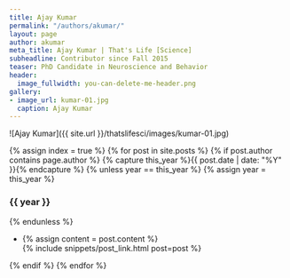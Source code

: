 ```yaml
---
title: Ajay Kumar
permalink: "/authors/akumar/"
layout: page
author: akumar
meta_title: Ajay Kumar | That's Life [Science]
subheadline: Contributor since Fall 2015
teaser: PhD Candidate in Neuroscience and Behavior
header:
  image_fullwidth: you-can-delete-me-header.png
gallery:
- image_url: kumar-01.jpg
  caption: Ajay Kumar
---
```


![Ajay Kumar]({{ site.url }}/thatslifesci/images/kumar-01.jpg)



{% assign index = true %}
{% for post in site.posts %}
{% if post.author contains page.author %}
{% capture this_year %}{{ post.date | date: "%Y" }}{% endcapture %}
{% unless year == this_year %}
{% assign year = this_year %}
<h3>{{ year }}</h3>
{% endunless %}
<ul style="list-style-type:disc">
 <li> 
 {% assign content = post.content %} 
 <article>
 {% include snippets/post_link.html post=post %}
 </article>
 </li>
</ul>
{% endif %}
{% endfor %}

